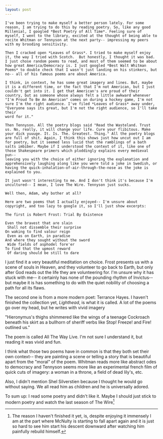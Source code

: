 ```yaml
---
layout: post
---
```


    I've been trying to make myself a better person lately. For some reason, I am trying to do this by reading poetry. So, like any good Millenial, I googled *Best Poetry of All Time*. Feeling sure of myself, I went to the library, excited at the thought of being able to recite Whitman or Tennyson at the next party-- impressing my peers with my brooding sensitivity.

    Then I cracked open *Leaves of Grass*. I tried to make myself enjoy it, the way I tried with Scotch.  But honestly, I thought it was bad. I just chose random poems to read, and most of them seemed to be about how great America/Democracy is. I just googled *Best Walt Whitman Poems* to double check that I wasn't just landing on his stinkers, but no-- all of his famous poems are about America. 

    I think, in context, he has some great imagery and lines. But, maybe it is a different time, or the fact that I'm not American, but I just couldn't get into it. I get that American's are proud of their country, but as someone whose always felt a little awkward whenever "I'm Proud To Be An American" comes on during a hockey game, I'm not sure I'm the right audience. I've filed *Leaves of Grass* away under, "Everyone says its great, but I'm not the right audience, so I'll take their
    word for it."

    Then Tennyson. All the poetry blogs said "Read the Wasteland. Trust us. No, really, it will change your life. Cure your flibitous. Make your dick yuuuge. It. Is. The. Greatest. Thing." All the poetry blogs are full of shit. Again, I think this shows just how uncut out I am for poetry, but it seemed less lucid that the ramblings of a bath salts imbiber. Maybe if I understood the context of it, like one of those Shakespeare primers which ploddingly explains every medieval pun--
    leaving you with the choice of either ignoring the explanation and apprehensively laughing along like you were told a joke in Swedish, or having the quick-inhalation-of-air-through-the-nose as the joke is explained to you.

    It just wasn't interesting to me. And I don't think it's because I'm uncultured-- I mean, I love The Wire. Tennyson just sucks.

    Well then, Adam, why bother at all? 

    Here are two poems that I actually enjoyed-- I'm unsure about copyright, and too lazy to google it, so I'll just show excerpts:

    The first is Robert Frost: Trial By Existence
    
    Even the bravest that are slain
     Shall not dissemble their surprise
    On waking to find valour reign
     Even as on Earth, in paradise
    And where they sought without the sword
     Wide fields of asphodel fore'er
    To find that the upmost reward
     Of daring should be still to dare

I just find it a very beautiful meditation on choice. Frost presents us with a scene of souls in Heaven, and they volunteer to go back to Earth, but only after God reads out the life they are volunteering for. I'm unsure why it has stuck with me-- it certainly has none of the pounding rhythm of Invictus-- but maybe it is has something to do with the quiet nobility of choosing a path for all its flaws.

The second one is from a more modern poet: Terrance Hayes. I haven't finished the collection yet, *Lighthead*, is what it is called. A lot of the poems go over my head, but he writes with vivid imagery

"Hieronymus's thighs shimmered like the wings of a teenage Cockroach beneath his skirt as a bullhorn of sheriff verbs like Stop! Freeze! and Fire! outlined us."

The poem is called All The Way Live. I'm not sure I understand it, but reading it was vivid and fun.

I think what those two poems have in common is that they both set their own context-- they are painting a scene or telling a story that is beautiful apart from the "moral" of the poem. Whitman reads more like abstract odes to democracy and Tennyson seems more like an experimental french film of quick cuts of imagery: a woman in a throne, a field of dead lily's, etc.

Also, I didn't mention Shel Silverstien because I thought he would go without saying. We all read him as children and he is universally adored.


To sum up: I read some poetry and didn't like it. Maybe I should just stick to modern poetry and watch the last season of The Wire[^1]

[^1]: The reason I haven't finished it yet, is, despite enjoying it immensely I am at the part where McNulty is starting to fall apart again and it is just so hard to see him start his descent downward after watching him painfully rebuild himself.
